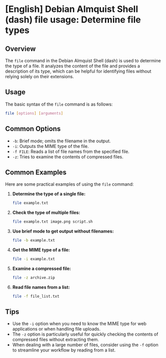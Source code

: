# [English] Debian Almquist Shell (dash) file usage: Determine file types

## Overview
The `file` command in the Debian Almquist Shell (dash) is used to determine the type of a file. It analyzes the content of the file and provides a description of its type, which can be helpful for identifying files without relying solely on their extensions.

## Usage
The basic syntax of the `file` command is as follows:

```sh
file [options] [arguments]
```

## Common Options
- `-b`: Brief mode; omits the filename in the output.
- `-i`: Outputs the MIME type of the file.
- `-f FILE`: Reads a list of file names from the specified file.
- `-z`: Tries to examine the contents of compressed files.

## Common Examples
Here are some practical examples of using the `file` command:

1. **Determine the type of a single file:**
   ```sh
   file example.txt
   ```

2. **Check the type of multiple files:**
   ```sh
   file example.txt image.png script.sh
   ```

3. **Use brief mode to get output without filenames:**
   ```sh
   file -b example.txt
   ```

4. **Get the MIME type of a file:**
   ```sh
   file -i example.txt
   ```

5. **Examine a compressed file:**
   ```sh
   file -z archive.zip
   ```

6. **Read file names from a list:**
   ```sh
   file -f file_list.txt
   ```

## Tips
- Use the `-i` option when you need to know the MIME type for web applications or when handling file uploads.
- The `-z` option is particularly useful for quickly checking the contents of compressed files without extracting them.
- When dealing with a large number of files, consider using the `-f` option to streamline your workflow by reading from a list.